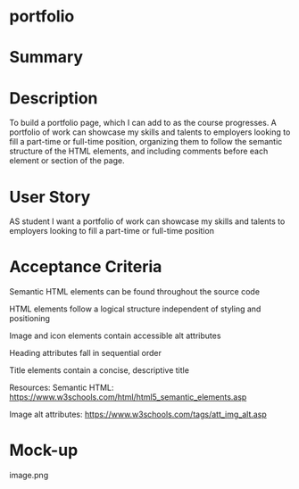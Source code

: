 # portfolio

# Summary 

 

# Description

To  build a portfolio page, which I can add to as the course progresses. A portfolio of work can showcase my skills and talents to employers looking to fill a part-time or full-time position, organizing them to follow the semantic structure of the HTML elements, and including comments before each element or section of the page.

# User Story
AS student I want a portfolio of work can showcase my skills and talents to employers looking to fill a part-time or full-time position

# Acceptance Criteria

Semantic HTML elements can be found throughout the source code

HTML elements follow a logical structure independent of styling and positioning

Image and icon elements contain accessible alt attributes

Heading attributes fall in sequential order

Title elements contain a concise, descriptive title

Resources:
Semantic HTML: https://www.w3schools.com/html/html5_semantic_elements.asp

Image alt attributes: https://www.w3schools.com/tags/att_img_alt.asp

# Mock-up

image.png